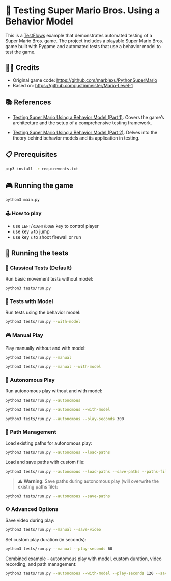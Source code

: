 # 🍄 Testing Super Mario Bros. Using a Behavior Model 

This is a [TestFlows](https://testflows.com) example that demonstrates automated testing of a Super Mario Bros. game. The project includes a playable Super Mario Bros. game built with Pygame and automated tests that use a behavior model to test the game.

## 👨‍💻 Credits

* Original game code: https://github.com/marblexu/PythonSuperMario
* Based on: https://github.com/justinmeister/Mario-Level-1

## 📚 References

* [Testing Super Mario Using a Behavior Model (Part 1)](https://testflows.com/blog/testing-super-mario-using-a-behavior-model-part1/).
  Covers the game’s architecture and the setup of a comprehensive testing framework.

* [Testing Super Mario Using a Behavior Model (Part 2)](https://testflows.com/blog/testing-super-mario-using-a-behavior-model-part2/).
  Delves into the theory behind behavior models and its application in testing.

## 📋 Prerequisites

```bash
pip3 install -r requirements.txt
```

## 🎮 Running the game

```bash
python3 main.py
```

### 🕹️ How to play

* use `LEFT`/`RIGHT`/`DOWN` key to control player
* use key `a` to jump
* use key `s` to shoot firewall or run

## 🧪 Running the tests

### 🎯 Classical Tests (Default)
Run basic movement tests without model:
```bash
python3 tests/run.py
```

### 🤖 Tests with Model
Run tests using the behavior model:
```bash
python3 tests/run.py --with-model
```

### 🎮 Manual Play
Play manually without and with model:
```bash
python3 tests/run.py --manual
```

```bash
python3 tests/run.py --manual --with-model
```

### 🤖 Autonomous Play
Run autonomous play without and with model:
```bash
python3 tests/run.py --autonomous
```

```bash
python3 tests/run.py --autonomous --with-model
```

```bash
python3 tests/run.py --autonomous --play-seconds 300
```

### 📁 Path Management
Load existing paths for autonomous play:
```bash
python3 tests/run.py --autonomous --load-paths
```

Load and save paths with custom file:
```bash
python3 tests/run.py --autonomous --load-paths --save-paths --paths-file custom_paths.json
```

> ⚠️ **Warning**: Save paths during autonomous play (will overwrite the existing paths file):
```bash
python3 tests/run.py --autonomous --save-paths
```

### ⚙️ Advanced Options
Save video during play:
```bash
python3 tests/run.py --manual --save-video
```

Set custom play duration (in seconds):
```bash
python3 tests/run.py --manual --play-seconds 60
```

Combined example - autonomous play with model, custom duration, video recording, and path management:
```bash
python3 tests/run.py --autonomous --with-model --play-seconds 120 --save-video --load-paths --save-paths --paths-file my_paths.json
```

